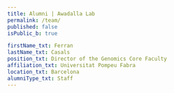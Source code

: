 ```yaml
---
title: Alumni | Awadalla Lab
permalink: /team/
published: false
isPublic_b: true

firstName_txt: Ferran
lastName_txt: Casals
position_txt: Director of the Genomics Core Faculty
affiliation_txt: Universitat Pompeu Fabra
location_txt: Barcelona
alumniType_txt: Staff
---
```

